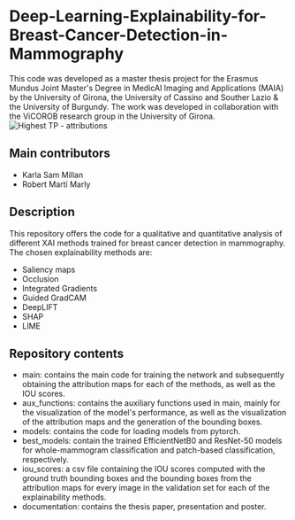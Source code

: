 # Deep-Learning-Explainability-for-Breast-Cancer-Detection-in-Mammography
This code was developed as a master thesis project for the Erasmus Mundus Joint Master's Degree in MedicAl Imaging and Applications (MAIA) by the University of Girona, the University of Cassino and Souther Lazio & the University of Burgundy. The work was developed in collaboration with the ViCOROB research group in the University of Girona.
![Highest TP - attributions](https://github.com/karla-sam/Deep-Learning-Explainability-for-Breast-Cancer-Detection-in-Mammography/assets/101817439/c0218aca-0422-49ed-807d-09c20da73311)

## Main contributors
- Karla Sam Millan
- Robert Martí Marly

## Description
This repository offers the code for a qualitative and quantitative analysis of different XAI methods trained for breast cancer detection in mammography. The chosen explainability methods are:
- Saliency maps
- Occlusion
- Integrated Gradients
- Guided GradCAM
- DeepLIFT
- SHAP
- LIME

## Repository contents
- main: contains the main code for training the network and subsequently obtaining the attribution maps for each of the methods, as well as the IOU scores.
- aux_functions: contains the auxiliary functions used in main, mainly for the visualization of the model's performance, as well as the visualization of the attribution maps and the generation of the bounding boxes.
- models: contains the code for loading models from pytorch.
- best_models: contain the trained EfficientNetB0 and ResNet-50 models for whole-mammogram classification and patch-based classification, respectively.
- iou_scores: a csv file containing the IOU scores computed with the ground truth bounding boxes and the bounding boxes from the attribution maps for every image in the validation set for each of the explainability methods.
- documentation: contains the thesis paper, presentation and poster.
